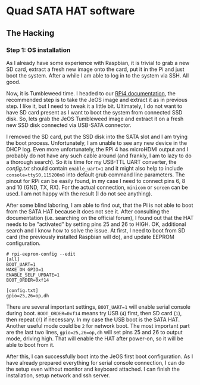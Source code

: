 # Quad SATA HAT software

## The Hacking

### Step 1: OS installation

As I already have some experience with Raspbian, it is trivial to grab a new SD card, extract a fresh new image onto the card, put it in the Pi and just boot the system. After a while I am able to log in to the system via SSH. All good.

Now, it is Tumbleweed time. I headed to our [RPi4 documentation](https://en.opensuse.org/HCL:Raspberry_Pi4), the recommended step is to take the JeOS image and extract it as in previous step. I like it, but I need to tweak it a little bit. Ultimately, I do not want to have SD card present as I want to boot the system from connected SSD disk. So, lets grab the JeOS Tumbleweed image and extract it on a fresh new SSD disk connected via USB-SATA connector.

I removed the SD card, put the SSD disk into the SATA slot and I am trying the boot process. Unfortunately, I am unable to see any new device in the DHCP log. Even more unfortunately, the RPi 4 has microHDMI output and I probably do not have any such cable around (and frankly, I am to lazy to do a thorough search). So it is time for my USB-TTL UART converter, the _config.txt_ should contain `enable_uart=1` and it might also help to include `console=ttyS0,115200n8` into default grub command line parameters. The pinout for RPi can be easily found, in my case I need to connect pins 6, 8 and 10 (GND, TX, RX). For the actual connection, `minicom` or `screen` can be used. I am not happy with the result (I do not see anything).

After some blind laboring, I am able to find out, that the Pi is not able to boot from the SATA HAT because it does not see it. After consulting the documentation (i.e. searching on the official forum), I found out that the HAT needs to be "activated" by setting pins 25 and 26 to HIGH. OK, additional search and I know how to solve the issue. At first, I need to boot from SD card (the previously installed Raspbian will do), and update EEPROM configuration.

```
# rpi-eeprom-config --edit
[all]
BOOT_UART=1
WAKE_ON_GPIO=1
ENABLE_SELF_UPDATE=1
BOOT_ORDER=0xf14

[config.txt]
gpio=25,26=op,dh
```

There are several important settings, `BOOT_UART=1` will enable serial console during boot. `BOOT_ORDER=0xf14` means try USB (`4`) first, then SD card (`1`), then repeat (`f`) if necessary. In my case the USB boot is the SATA HAT. Another useful mode could be `2` for network boot. The most important part are the last two lines, `gpio=25,26=op,dh` will set pins 25 and 26 to output mode, driving high. That will enable the HAT after power-on, so it will be able to boot from it.

After this, I can successfully boot into the JeOS first boot configuration. As I have already prepared everything for serial console connection, I can do the setup even without monitor and keyboard attached. I can finish the installation, setup network and ssh server.
